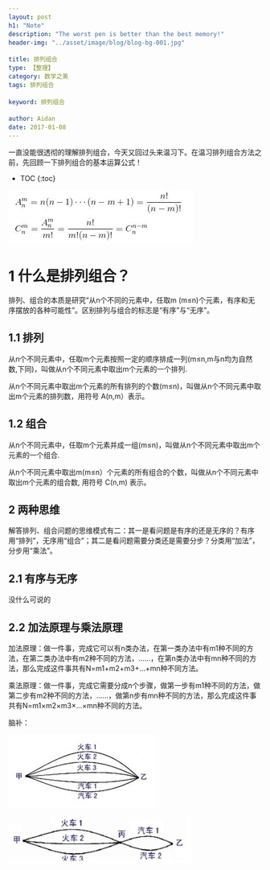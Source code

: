 ```yaml
---
layout: post
h1: "Note"
description: "The worst pen is better than the best memory!"
header-img: "../asset/image/blog/blog-bg-001.jpg"

title: 排列组合
type: 【整理】
category: 数学之美
tags: 排列组合

keyword: 排列组合

author: Aidan
date: 2017-01-08
---
```


一直没能很透彻的理解排列组合，今天又回过头来温习下。在温习排列组合方法之前，先回顾一下排列组合的基本运算公式！

* TOC
{:toc}

![排列组合基本公式](../asset/image/blog/2017-01-08-permutation-and-combination/001.jpg)

# 1 什么是排列组合？

排列、组合的本质是研究“从n个不同的元素中，任取m (m≤n)个元素，有序和无序摆放的各种可能性”。区别排列与组合的标志是“有序”与“无序”。

## 1.1 排列 

从n个不同元素中，任取m个元素按照一定的顺序排成一列(m≤n,m与n均为自然数,下同)，叫做从n个不同元素中取出m个元素的一个排列.

从n个不同元素中取出m个元素的所有排列的个数(m≤n)，叫做从n个不同元素中取出m个元素的排列数，用符号 A(n,m）表示。

## 1.2 组合

从n个不同元素中，任取m个元素并成一组(m≤n)，叫做从n个不同元素中取出m个元素的一个组合.

从n个不同元素中取出m(m≤n）个元素的所有组合的个数，叫做从n个不同元素中取出m个元素的组合数, 用符号 C(n,m) 表示。

## 2 两种思维

解答排列、组合问题的思维模式有二：其一是看问题是有序的还是无序的？有序用“排列”，无序用“组合”；其二是看问题需要分类还是需要分步？分类用“加法”，分步用“乘法”。

## 2.1 有序与无序

没什么可说的

## 2.2 加法原理与乘法原理

加法原理：做一件事，完成它可以有n类办法，在第一类办法中有m1种不同的方法，在第二类办法中有m2种不同的方法，……，在第n类办法中有mn种不同的方法，那么完成这件事共有N=m1+m2+m3+…+mn种不同方法。

乘法原理：做一件事，完成它需要分成n个步骤，做第一步有m1种不同的方法，做第二步有m2种不同的方法，……，做第n步有mn种不同的方法，那么完成这件事共有N=m1×m2×m3×…×mn种不同的方法。

脑补：

![加法原理](../asset/image/blog/2017-01-08-permutation-and-combination/002.jpg)

![乘法原理](../asset/image/blog/2017-01-08-permutation-and-combination/003.jpg)

